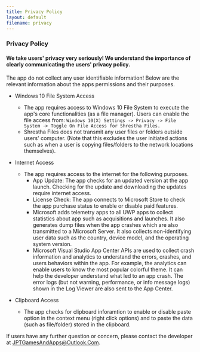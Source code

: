 ```yaml
---
title: Privacy Policy
layout: default
filename: privacy
--- 
```



### Privacy Policy

#### We take users' privacy very seriously! We understand the importance of clearly communicating the users' privacy policy.

The app do not collect any user identifiable information! Below are the relevant information about the apps permissions and their purposes.

* Windows 10 File System Access
  * The app requires access to Windows 10 File System to execute the app's core functionalities (as a file manager). Users can enable the file access from: ```Windows 10(X) Settings -> Privacy -> File System -> Toggle On File Access for Shrestha Files.```
  * Shrestha Files does not transmit any user files or folders outside users' computer. (Note that this excludes the user initiated actions such as when a user is copying files/folders to the network locations themselves).
 

* Internet Access
  * The app requires access to the internet for the following purposes.
    * App Update: The app checks for an updated version at the app launch. Checking for the update and downloading the updates require internet access.
    * License Check: The app connects to Microsoft Store to check the app purchase status to enable or disable paid features.
    * Microsoft adds telemetry apps to all UWP apps to collect statistics about app such as acquisitions and launches. It also generates dump files when the app crashes which are also transmitted to a Microsoft Server. It also collects non-identifying user data such as the country, device model, and the operating system version.
    * Microsoft Visual Studio App Center APIs are used to collect crash information and analytics to understand the errors, crashes, and users behaviors within the app. For example, the analytics can enable users to know the most popular colorful theme. It can help the developer understand what led to an app crash. The error logs (but not warning, performance, or info message logs) shown in the Log Viewer are also sent to the App Center.

* Clipboard Access
  * The app checks for clipboard inforamtion to enable or disable paste option in the context menu (right click options) and to paste the data (such as file/folder) stored in the clipboard.


 If users have any further question or concern, please contact the developer at JPTGamesAndApps@Outlook.Com. 
